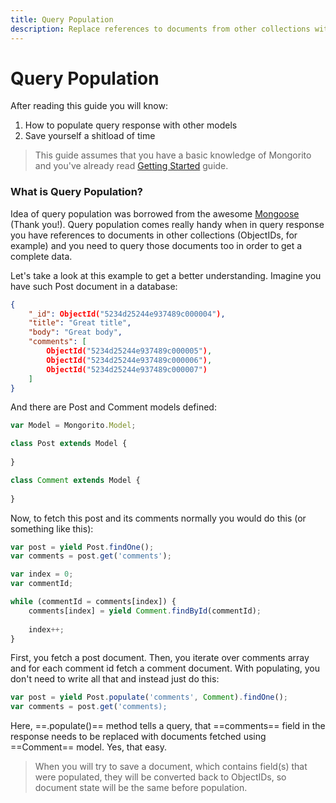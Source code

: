 ```yaml
---
title: Query Population
description: Replace references to documents from other collections with actual documents in query response.
---
```


# Query Population

After reading this guide you will know:

1. How to populate query response with other models
2. Save yourself a shitload of time

> This guide assumes that you have a basic knowledge of Mongorito and you've already read [Getting Started](/guides/getting-started) guide.

### What is Query Population?

Idea of query population was borrowed from the awesome [Mongoose](http://mongoosejs.com/docs/populate.html) (Thank you!).
Query population comes really handy when in query response you have references to documents in other collections (ObjectIDs, for example) and you need to query those documents too in order to get a complete data.

Let's take a look at this example to get a better understanding. Imagine you have such Post document in a database:

```json
{
    "_id": ObjectId("5234d25244e937489c000004"),
    "title": "Great title",
    "body": "Great body",
    "comments": [
        ObjectId("5234d25244e937489c000005"),
        ObjectId("5234d25244e937489c000006"),
        ObjectId("5234d25244e937489c000007")
    ]
}
```

And there are Post and Comment models defined:

```javascript
var Model = Mongorito.Model;

class Post extends Model {
	
}

class Comment extends Model {
	
}
```

Now, to fetch this post and its comments normally you would do this (or something like this):

```javascript
var post = yield Post.findOne();
var comments = post.get('comments');

var index = 0;
var commentId;

while (commentId = comments[index]) {
	comments[index] = yield Comment.findById(commentId);
	
	index++;
}
```

First, you fetch a post document. Then, you iterate over comments array and for each comment id fetch a comment document.
With populating, you don't need to write all that and instead just do this:

```javascript
var post = yield Post.populate('comments', Comment).findOne();
var comments = post.get('comments);
```

Here, ==.populate()== method tells a query, that ==comments== field in the response needs to be replaced with documents fetched using ==Comment== model. Yes, that easy.

> When you will try to save a document, which contains field(s) that were populated, they will be converted back to ObjectIDs, so document state will be the same before population.